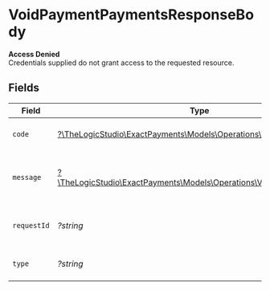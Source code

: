# VoidPaymentPaymentsResponseBody

**Access Denied**\
Credentials supplied do not grant access to the requested resource.



## Fields

| Field                                                                                                                | Type                                                                                                                 | Required                                                                                                             | Description                                                                                                          | Example                                                                                                              |
| -------------------------------------------------------------------------------------------------------------------- | -------------------------------------------------------------------------------------------------------------------- | -------------------------------------------------------------------------------------------------------------------- | -------------------------------------------------------------------------------------------------------------------- | -------------------------------------------------------------------------------------------------------------------- |
| `code`                                                                                                               | [?\TheLogicStudio\ExactPayments\Models\Operations\VoidPaymentCode](../../models/operations/VoidPaymentCode.md)       | :heavy_minus_sign:                                                                                                   | Code of the authorization error.                                                                                     | payments-forbidden-error                                                                                             |
| `message`                                                                                                            | [?\TheLogicStudio\ExactPayments\Models\Operations\VoidPaymentMessage](../../models/operations/VoidPaymentMessage.md) | :heavy_minus_sign:                                                                                                   | Message explaining the authorization error.                                                                          | You do not have permission to access this resource.                                                                  |
| `requestId`                                                                                                          | *?string*                                                                                                            | :heavy_minus_sign:                                                                                                   | Request identifier in UUID format.                                                                                   | bcc78633-cd09-4e7d-8f3b-d593fdc1439c                                                                                 |
| `type`                                                                                                               | *?string*                                                                                                            | :heavy_minus_sign:                                                                                                   | It shows as authorization error.                                                                                     | authorization-error                                                                                                  |